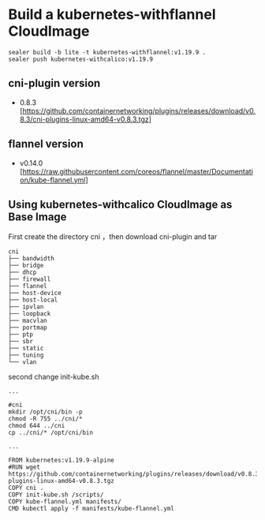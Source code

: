 # Build a kubernetes-withflannel CloudImage

```shell script
sealer build -b lite -t kubernetes-withflannel:v1.19.9 .
sealer push kubernetes-withcalico:v1.19.9
```

## cni-plugin version

+ 0.8.3 [https://github.com/containernetworking/plugins/releases/download/v0.8.3/cni-plugins-linux-amd64-v0.8.3.tgz]

## flannel version
+ v0.14.0 [https://raw.githubusercontent.com/coreos/flannel/master/Documentation/kube-flannel.yml]


## Using kubernetes-withcalico CloudImage as Base Image
First create the directory cni ，then download cni-plugin and tar
```
cni
├── bandwidth
├── bridge
├── dhcp
├── firewall
├── flannel
├── host-device
├── host-local
├── ipvlan
├── loopback
├── macvlan
├── portmap
├── ptp
├── sbr
├── static
├── tuning
└── vlan
```

second change init-kube.sh
```
...

#cni
mkdir /opt/cni/bin -p
chmod -R 755 ../cni/*
chmod 644 ../cni
cp ../cni/* /opt/cni/bin

...
```


```shell script
FROM kubernetes:v1.19.9-alpine
#RUN wget https://github.com/containernetworking/plugins/releases/download/v0.8.3/cni-plugins-linux-amd64-v0.8.3.tgz 
COPY cni .
COPY init-kube.sh /scripts/
COPY kube-flannel.yml manifests/
CMD kubectl apply -f manifests/kube-flannel.yml
```
